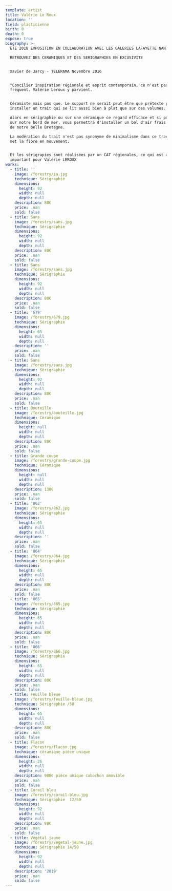 ```yaml
---
template: artist
title: Valérie Le Roux
location: ''
field: plasticienne
birth: 0
death: 0
expose: true
biography: >-
  ETE 2018 EXPOSITION EN COLLABORATION AVEC LES GALERIES LAFAYETTE NANTES 

  RETROUVEZ DES CERAMIQUES ET DES SERIGRAPHIES EN EXCUSIVITE 


  Xavier de Jarcy - TELERAMA Novembre 2016


  "Concilier inspiration régionale et esprit contemporain, ce n'est pas si
  fréquent. Valérie Leroux y parvient.


  Céramiste mais pas que. Le support ne serait peut être que prétexte pour
  installer un trait qui se lit aussi bien à plat que sur des volumes.

  Alors en sérigraphie ou sur une céramique ce regard efficace et si poétique
  sur notre bord de mer, vous permettra d'installer un bol d'air frais au-delà
  de notre belle Bretagne.

  La modération du trait n'est pas synonyme de minimalisme dans ce travail qui
  met la flore en mouvement.


  Et les sérigrapies sont réalisées par un CAT régionales, ce qui est aussi
  important pour Valérie LEROUX
works:
  - title: ''
    image: /forestry/ia.jpg
    technique: Sérigraphie
    dimensions:
      height: 92
      width: null
      depth: null
    description: 80€
    price: .nan
    sold: false
  - title: Sans
    image: /forestry/sans.jpg
    technique: Sérigraphie
    dimensions:
      height: 92
      width: null
      depth: null
    description: 80€
    price: .nan
    sold: false
  - title: Sans
    image: /forestry/sans.jpg
    technique: Sérigraphie
    dimensions:
      height: 92
      width: null
      depth: null
    description: 80€
    price: .nan
    sold: false
  - title: '679'
    image: /forestry/679.jpg
    technique: Sérigraphie
    dimensions:
      height: 65
      width: null
      depth: null
    description: ''
    price: .nan
    sold: false
  - title: Sans
    image: /forestry/sans.jpg
    technique: Sérigraphie
    dimensions:
      height: 92
      width: null
      depth: null
    description: 80€
    price: .nan
    sold: false
  - title: Bouteille
    image: /forestry/bouteille.jpg
    technique: Céramique
    dimensions:
      height: null
      width: null
      depth: null
    description: 88€
    price: .nan
    sold: false
  - title: Grande coupe
    image: /forestry/grande-coupe.jpg
    technique: Céramique
    dimensions:
      height: null
      width: null
      depth: null
    description: 130€
    price: .nan
    sold: false
  - title: '862'
    image: /forestry/862.jpg
    technique: Sérigraphie
    dimensions:
      height: 65
      width: null
      depth: null
    description: ''
    price: .nan
    sold: false
  - title: '864'
    image: /forestry/864.jpg
    technique: Sérigraphie
    dimensions:
      height: 65
      width: null
      depth: null
    description: 80€
    price: .nan
    sold: false
  - title: '865'
    image: /forestry/865.jpg
    technique: Sérigraphie
    dimensions:
      height: 65
      width: null
      depth: null
    description: 80€
    price: .nan
    sold: false
  - title: '866'
    image: /forestry/866.jpg
    technique: Sérigraphie
    dimensions:
      height: 65
      width: null
      depth: null
    description: 80€
    price: .nan
    sold: false
  - title: Feuille bleue
    image: /forestry/feuille-bleue.jpg
    technique: Sérigraphie /50
    dimensions:
      height: 65
      width: null
      depth: null
    description: 80€
    price: .nan
    sold: false
  - title: Flacon
    image: /forestry/flacon.jpg
    technique: céramique pièce unique
    dimensions:
      height: 26
      width: null
      depth: null
    description: 980€ pièce unique cabochon amovible
    price: .nan
    sold: false
  - title: Corail bleu
    image: /forestry/corail-bleu.jpg
    technique: Sérigraphie  12/50
    dimensions:
      height: 92
      width: null
      depth: null
    description: 80€
    price: .nan
    sold: false
  - title: Végétal jaune
    image: /forestry/vegetal-jaune.jpg
    technique: Sérigraphie 14/50
    dimensions:
      height: 92
      width: null
      depth: null
    description: '2019'
    price: .nan
    sold: false
---
```


